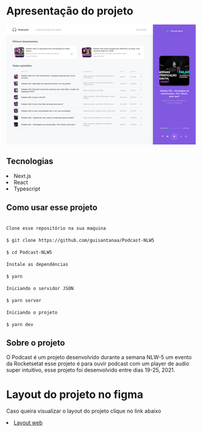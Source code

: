 <h1>Apresentação do projeto</h1>

<img src="/public/projeto.png" alt="Apresentação do projeto"/>

<h2>Tecnologias</h2>

<li>Next.js</li>
<li>React</li>
<li>Typescript</li>

<h2>Como usar esse projeto</h2>

```

Clone esse repositório na sua maquina

$ git clone https://github.com/guisantanaa/Podcast-NLW5

$ cd Podcast-NLW5

Instale as dependências

$ yarn

Iniciando o servidor JSON

$ yarn server

Iniciando o projeto

$ yarn dev

```

<h2>Sobre o projeto</h2>

<p>O Podcast é um projeto desenvolvido durante a semana NLW-5 um evento da Rocketsetat
esse projeto é para ouvir podcast com um player de audio super intuitivo, esse projeto
foi desenvolvido entre dias 19-25, 2021.
</p>

<h1>Layout do projeto no figma</h1>

<p>Caso queira visualizar o layout do projeto clique no link abaixo</p>

<li><a href="https://www.figma.com/file/UwFEntsHpHYJlHNQAQr4gA/Podcastr?node-id=160%3A2761">Layout web
</a></li>
